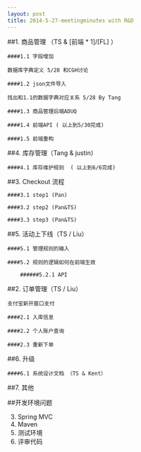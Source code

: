 ```yaml
---
layout: post
title: 2014-5-27-meetingminutes with R&D
---
```


##1. 商品管理 （TS & [前端 * 1]/[FL]   ）

	####1.1 字段增加

	数据库字典定义 5/28 和CGH讨论

	####1.2 json文件导入

	找出和1.1的数据字典对应关系 5/28 By Tang

	####1.3 商品管理后端ADUQ

	####1.4 前端API ( 以上到5/30完成)

	####1.5 前端重构

##4. 库存管理（Tang & justin）

	####4.1 库存维护规则  ( 以上到6/6完成)

##3. Checkout 流程

	####3.1 step1 (Pan) 

	####3.2 step2 (Pan&TS) 

	####3.3 step3 (Pan&TS) 

##5. 活动上下线（TS / Liu）

	####5.1 管理规则的输入

	####5.2 规则的逻辑如何在前端生效

		######5.2.1 API

##2. 订单管理（TS / Liu）

	支付宝新开窗口支付

	####2.1 入库信息

	####2.2 个人账户查询

	####2.3 重新下单

##6. 升级

	####6.1 系统设计文档 （TS & Kent）

##7. 其他

##开发环境问题

3. Spring MVC
2. Maven
1. 测试环境
4. 评审代码


